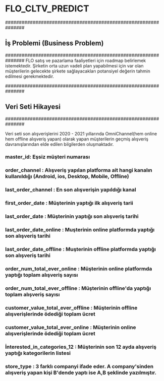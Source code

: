 # FLO_CLTV_PREDICT

###############################################################
## İş Problemi (Business Problem)
###############################################################
 FLO satış ve pazarlama faaliyetleri için roadmap belirlemek istemektedir.
 Şirketin orta uzun vadeli plan yapabilmesi için var olan müşterilerin gelecekte şirkete sağlayacakları potansiyel değerin tahmin edilmesi gerekmektedir.


###############################################################
## Veri Seti Hikayesi
###############################################################

 Veri seti son alışverişlerini 2020 - 2021 yıllarında OmniChannel(hem online hem offline alışveriş yapan) olarak yapan müşterilerin geçmiş alışveriş davranışlarından
 elde edilen bilgilerden oluşmaktadır.

 ### master_id: Eşsiz müşteri numarası
 ### order_channel : Alışveriş yapılan platforma ait hangi kanalın kullanıldığı (Android, ios, Desktop, Mobile, Offline)
 ### last_order_channel : En son alışverişin yapıldığı kanal
 ### first_order_date : Müşterinin yaptığı ilk alışveriş tarii
 ### last_order_date : Müşterinin yaptığı son alışveriş tarihi
 ### last_order_date_online : Muşterinin online platformda yaptığı son alışveriş tarihi
 ### last_order_date_offline : Muşterinin offline platformda yaptığı son alışveriş tarihi
 ### order_num_total_ever_online : Müşterinin online platformda yaptığı toplam alışveriş sayısı
 ### order_num_total_ever_offline : Müşterinin offline'da yaptığı toplam alışveriş sayısı
 ### customer_value_total_ever_offline : Müşterinin offline alışverişlerinde ödediği toplam ücret
 ### customer_value_total_ever_online : Müşterinin online alışverişlerinde ödediği toplam ücret
 ### İnterested_in_categories_12 : Müşterinin son 12 ayda alışveriş yaptığı kategorilerin listesi
 ### store_type : 3 farklı companyi ifade eder. A company'sinden alışveriş yapan kişi B'dende yaptı ise A,B şeklinde yazılmıştır.
